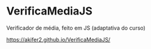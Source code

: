 # VerificaMediaJS
Verificador de média, feito em JS (adaptativa do curso)

https://akifer2.github.io/VerificaMediaJS/
